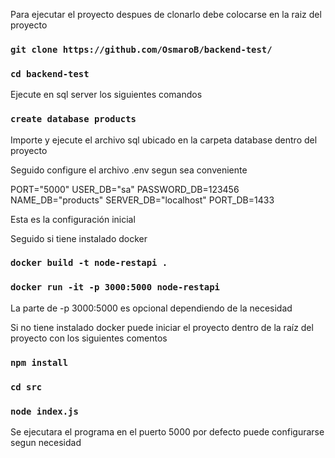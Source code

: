 Para ejecutar el proyecto despues de clonarlo debe colocarse en la raiz del proyecto
### `git clone https://github.com/OsmaroB/backend-test/`
### `cd backend-test`

Ejecute en sql server los siguientes comandos
### `create database products`

Importe y ejecute el archivo sql  ubicado en la carpeta database dentro del proyecto

Seguido configure el archivo .env segun sea conveniente

PORT="5000"
USER_DB="sa"
PASSWORD_DB=123456
NAME_DB="products"
SERVER_DB="localhost"
PORT_DB=1433

Esta es la configuración inicial 

Seguido si tiene instalado docker 
### `docker build -t node-restapi .`
### `docker run -it -p 3000:5000 node-restapi`

La parte de -p 3000:5000 es opcional dependiendo de la necesidad

Si no tiene instalado docker puede iniciar el proyecto dentro de la raíz del proyecto con los siguientes comentos

### `npm install`
### `cd src`
### `node index.js`

Se ejecutara el programa en el puerto 5000 por defecto puede configurarse segun necesidad
